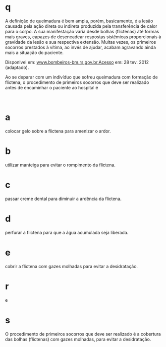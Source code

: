 # q
A definição de queimadura é bem ampla, porém, basicamente, é a lesão causada pela ação direta ou indireta produzida pela transferência de calor para o corpo. A sua manifestação varia desde bolhas (flictenas) até formas mais graves, capazes de desencadear respostas sistêmicas proporcionais à gravidade da lesão e sua respectiva extensão. Muitas vezes, os primeiros socorros prestados à vítima, ao invés de ajudar, acabam agravando ainda mais a situação do paciente.

Disponlvel em: www.bombeiros-bm.rs.gov.br.Acesso em: 28 tev. 2012 (adaptado).

Ao se deparar com um indivíduo que sofreu queimadura com formação de flictena, o procedimento de primeiros socorros que deve ser realizado antes de encaminhar o paciente ao hospital é

 

# a
colocar gelo sobre a flictena para amenizar o ardor.

# b
utilizar manteiga para evitar o rompimento da flictena.

# c
passar creme dental para diminuir a ardência da flictena.

# d
perfurar a flictena para que a água acumulada seja liberada.

# e
cobrir a flictena com gazes molhadas para evitar a desidratação.

# r
e

# s
O procedimento de primeiros socorros que deve ser realizado é a cobertura das bolhas (flictenas) com gazes molhadas, para evitar a desidratação.
